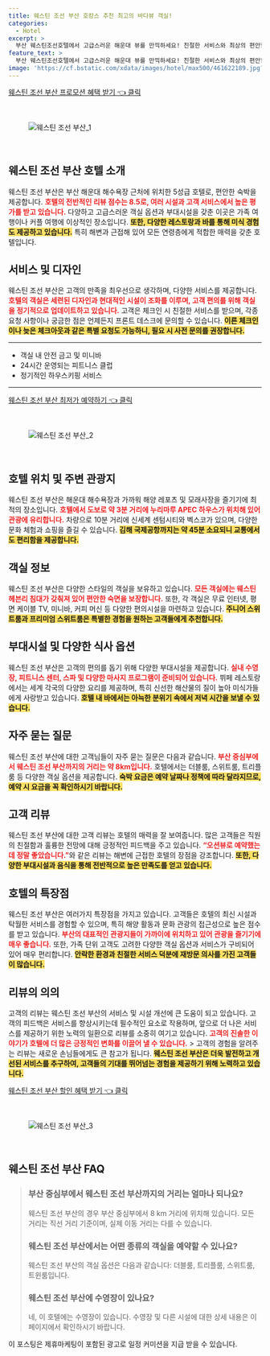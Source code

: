 ```yaml
---
title: 웨스틴 조선 부산 호캉스 추천 최고의 바다뷰 객실!
categories:
  - Hotel
excerpt: >
  부산 웨스틴조선호텔에서 고급스러운 해운대 뷰를 만끽하세요! 친절한 서비스와 최상의 편안함으로 가득 찬 이곳은 가족과 커플 모두에게 완벽한 힐링 스팟입니다. 지금 예약하고 잊지 못할 여름휴가를 만들어보세요!
feature_text: >
  부산 웨스틴조선호텔에서 고급스러운 해운대 뷰를 만끽하세요! 친절한 서비스와 최상의 편안함으로 가득 찬 이곳은 가족과 커플 모두에게 완벽한 힐링 스팟입니다. 지금 예약하고 잊지 못할 여름휴가를 만들어보세요!
image: 'https://cf.bstatic.com/xdata/images/hotel/max500/461622189.jpg?k=5750ce8e568f57bb95ada32431f2f9c49fe5007b332be9ccfeb8e89bbcf541b2&o=&hp=1'
---
```


<p><a class="modoo-button" href="https://tinyurl.com/2ctas2md" rel="nofollow noopener">웨스틴 조선 부산 프로모션 혜택 받기 👈 클릭</a></p><br/>
<figure class="image"><img alt="웨스틴 조선 부산_1" src="https://cf.bstatic.com/xdata/images/hotel/max1024x768/461622225.jpg?k=3c0b6d78d54792de47a07995b24a2b2eef474d09fc27a5accfe1a800e23ed135&amp;o=&amp;hp=1"/></figure><br/>

<h2 id="호텔_소개">웨스틴 조선 부산 호텔 소개</h2>
<p>웨스틴 조선 부산은 부산 해운대 해수욕장 근처에 위치한 5성급 호텔로, 편안한 숙박을 제공합니다. <b><span style="color: #ee2323;">호텔의 전반적인 리뷰 점수는 8.5로, 여러 시설과 고객 서비스에서 높은 평가를 받고 있습니다.</span></b> 다양하고 고급스러운 객실 옵션과 부대시설을 갖춘 이곳은 가족 여행이나 커플 여행에 이상적인 장소입니다. <b><span style="background-color: #ffe066;">또한, 다양한 레스토랑과 바를 통해 미식 경험도 제공하고 있습니다.</span></b> 특히 해변과 근접해 있어 모든 연령층에게 적합한 매력을 갖춘 호텔입니다.</p>
<h2 id="서비스_및_디자인">서비스 및 디자인</h2>
<p>웨스틴 조선 부산은 고객의 만족을 최우선으로 생각하며, 다양한 서비스를 제공합니다. <b><span style="color: #ee2323;">호텔의 객실은 세련된 디자인과 현대적인 시설이 조화를 이루며, 고객 편의를 위해 객실을 정기적으로 업데이트하고 있습니다.</span></b> 고객은 체크인 시 친절한 서비스를 받으며, 각종 요청 사항이나 궁금한 점은 언제든지 프론트 데스크에 문의할 수 있습니다. <b><span style="background-color: #ffe066;">이른 체크인이나 늦은 체크아웃과 같은 특별 요청도 가능하니, 필요 시 사전 문의를 권장합니다.</span></b></p>
<hr/>
<ul>
<li>객실 내 안전 금고 및 미니바</li>
<li>24시간 운영되는 피트니스 클럽</li>
<li>정기적인 하우스키핑 서비스</li>
</ul>
<hr/>
<p><a class="modoo-button" href="https://tinyurl.com/2ctas2md" rel="nofollow noopener">웨스틴 조선 부산 최저가 예약하기 👈 클릭</a></p><br/>
<figure class="image"><img alt="웨스틴 조선 부산_2" src="https://cf.bstatic.com/xdata/images/hotel/max500/461622189.jpg?k=5750ce8e568f57bb95ada32431f2f9c49fe5007b332be9ccfeb8e89bbcf541b2&amp;o=&amp;hp=1"/></figure><br/>
<h2 id="호텔_위치_및_주변_관광지">호텔 위치 및 주변 관광지</h2>
<p>웨스틴 조선 부산은 해운대 해수욕장과 가까워 해양 레포츠 및 모래사장을 즐기기에 최적의 장소입니다. <b><span style="color: #ee2323;">호텔에서 도보로 약 3분 거리에 누리마루 APEC 하우스가 위치해 있어 관광에 유리합니다.</span></b> 차량으로 10분 거리에 신세계 센텀시티와 벡스코가 있으며, 다양한 문화 체험과 쇼핑을 즐길 수 있습니다. <b><span style="background-color: #ffe066;">김해 국제공항까지는 약 45분 소요되니 교통에서도 편리함을 제공합니다.</span></b></p>
<h2 id="객실_정보">객실 정보</h2>
<p>웨스틴 조선 부산은 다양한 스타일의 객실을 보유하고 있습니다. <b><span style="color: #ee2323;"> 모든 객실에는 웨스틴 헤븐리 침대가 갖춰져 있어 편안한 숙면을 보장합니다.</span></b> 또한, 각 객실은 무료 인터넷, 평면 케이블 TV, 미니바, 커피 머신 등 다양한 편의시설을 마련하고 있습니다. <b><span style="background-color: #ffe066;">주니어 스위트룸과 프리미엄 스위트룸은 특별한 경험을 원하는 고객들에게 추천합니다.</span></b></p>
<h2 id="부대시설_및_다양한_식사_옵션">부대시설 및 다양한 식사 옵션</h2>
<p>웨스틴 조선 부산은 고객의 편의를 돕기 위해 다양한 부대시설을 제공합니다. <b><span style="color: #ee2323;">실내 수영장, 피트니스 센터, 스파 및 다양한 마사지 프로그램이 준비되어 있습니다.</span></b> 뷔페 레스토랑에서는 세계 각국의 다양한 요리를 제공하며, 특히 신선한 해산물의 질이 높아 미식가들에게 사랑받고 있습니다. <b><span style="background-color: #ffe066;">호텔 내 바에서는 아늑한 분위기 속에서 저녁 시간을 보낼 수 있습니다.</span></b></p>
<h2 id="자주_묻는_질문">자주 묻는 질문</h2>
<p>웨스틴 조선 부산에 대한 고객님들이 자주 묻는 질문은 다음과 같습니다. <b><span style="color: #ee2323;">부산 중심부에서 웨스틴 조선 부산까지의 거리는 약 8km입니다.</span></b> 호텔에서는 더블룸, 스위트룸, 트리플룸 등 다양한 객실 옵션을 제공합니다. <b><span style="background-color: #ffe066;">숙박 요금은 예약 날짜나 정책에 따라 달라지므로, 예약 시 요금을 꼭 확인하시기 바랍니다.</span></b></p>
<h2 id="고객_리뷰">고객 리뷰</h2>
<p>웨스틴 조선 부산에 대한 고객 리뷰는 호텔의 매력을 잘 보여줍니다. 많은 고객들은 직원의 친절함과 훌륭한 전망에 대해 긍정적인 피드백을 주고 있습니다. <b><span style="color: #ee2323;">“오션뷰로 예약했는데 정말 좋았습니다.”</span></b>와 같은 리뷰는 해변에 근접한 호텔의 장점을 강조합니다. <b><span style="background-color: #ffe066;">또한, 다양한 부대시설과 음식을 통해 전반적으로 높은 만족도를 얻고 있습니다.</span></b></p>
<h2 id="호텔의_특장점">호텔의 특장점</h2>
<p>웨스틴 조선 부산은 여러가지 특장점을 가지고 있습니다. 고객들은 호텔의 최신 시설과 탁월한 서비스를 경험할 수 있으며, 특히 해양 활동과 문화 관광의 접근성으로 높은 점수를 받고 있습니다. <b><span style="color: #ee2323;">부산의 대표적인 관광지들이 가까이에 위치하고 있어 관광을 즐기기에 매우 좋습니다.</span></b> 또한, 가족 단위 고객도 고려한 다양한 객실 옵션과 서비스가 구비되어 있어 매우 편리합니다. <b><span style="background-color: #ffe066;">안락한 환경과 친절한 서비스 덕분에 재방문 의사를 가진 고객들이 많습니다.</span></b></p>
<h2 id="리뷰의_의의">리뷰의 의의</h2>
<p>고객의 리뷰는 웨스틴 조선 부산의 서비스 및 시설 개선에 큰 도움이 되고 있습니다. 고객의 피드백은 서비스를 향상시키는데 필수적인 요소로 작용하며, 앞으로 더 나은 서비스를 제공하기 위한 노력의 일환으로 리뷰를 소중히 여기고 있습니다. <b><span style="color: #ee2323;">고객의 진솔한 이야기가 호텔에 더 많은 긍정적인 변화를 이끌어 낼 수 있습니다.</span></b> &gt; 고객의 경험을 알려주는 리뷰는 새로운 손님들에게도 큰 참고가 됩니다. <b><span style="background-color: #ffe066;">웨스틴 조선 부산은 더욱 발전하고 개선된 서비스를 추구하여, 고객들의 기대를 뛰어넘는 경험을 제공하기 위해 노력하고 있습니다.</span></b></p>

<p><a class="modoo-button" href="https://tinyurl.com/2ctas2md" rel="nofollow noopener">웨스틴 조선 부산 할인 혜택 받기 👈 클릭</a></p><br>

<figure class="image"><img src="https://cf.bstatic.com/xdata/images/hotel/max500/589784464.jpg?k=680a3df46ded75314576576740c6a06c31dab771c42fbcbd3e499c1a59c922f7&o=&hp=1" alt="웨스틴 조선 부산_3"></figure><br>
<h2 id="웨스틴 조선 부산_FAQ">웨스틴 조선 부산 FAQ</h2>
<div itemscope="" itemtype="https://schema.org/FAQPage"> 
<blockquote> 
<div itemscope="" itemprop="mainEntity" itemtype="https://schema.org/Question"> 
<h3 id="질문_1" itemprop="name">부산 중심부에서 웨스틴 조선 부산까지의 거리는 얼마나 되나요?</h3> 
<div itemscope="" itemprop="acceptedAnswer" itemtype="https://schema.org/Answer"> 
<span itemprop="text"> 
<p>웨스틴 조선 부산의 경우 부산 중심부에서 8 km 거리에 위치해 있습니다. 모든 거리는 직선 거리 기준이며, 실제 이동 거리는 다를 수 있습니다.</p> 
</span> 
</div> 
</div> 
<div itemscope="" itemprop="mainEntity" itemtype="https://schema.org/Question"> 
<h3 id="질문_2" itemprop="name">웨스틴 조선 부산에서는 어떤 종류의 객실을 예약할 수 있나요?</h3> 
<div itemscope="" itemprop="acceptedAnswer" itemtype="https://schema.org/Answer"> 
<span itemprop="text"> 
<p>웨스틴 조선 부산의 객실 옵션은 다음과 같습니다: 더블룸, 트리플룸, 스위트룸, 트윈룸입니다.</p> 
</span> 
</div> 
</div> 
<div itemscope="" itemprop="mainEntity" itemtype="https://schema.org/Question"> 
<h3 id="질문_3" itemprop="name">웨스틴 조선 부산에 수영장이 있나요?</h3> 
<div itemscope="" itemprop="acceptedAnswer" itemtype="https://schema.org/Answer"> 
<span itemprop="text"> 
<p>네, 이 호텔에는 수영장이 있습니다. 수영장 및 다른 시설에 대한 상세 내용은 이 페이지에서 확인하시기 바랍니다.</p> 
</span> 
</div> 
</div> 
</blockquote> 
</div><p>이 포스팅은 제휴마케팅이 포함된 광고로 일정 커미션을 지급 받을 수 있습니다.</p>


